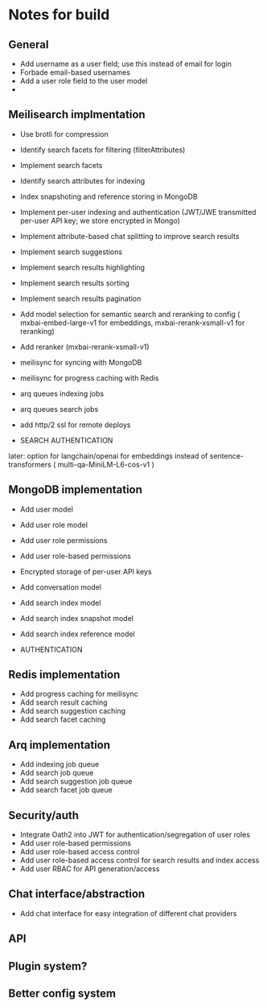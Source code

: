 # Notes for build

## General

- Add username as a user field; use this instead of email for login
- Forbade email-based usernames
- Add a user role field to the user model
-

## Meilisearch implmentation

- Use brotli for compression
- Identify search facets for filtering (filterAttributes)
- Implement search facets
- Identify search attributes for indexing
- Index snapshoting and reference storing in MongoDB
- Implement per-user indexing and authentication (JWT/JWE transmitted per-user API key; we store encrypted in Mongo)
- Implement attribute-based chat splitting to improve search results
- Implement search suggestions
- Implement search results highlighting
- Implement search results sorting
- Implement search results pagination

- Add model selection for semantic search and reranking to config (
    mxbai-embed-large-v1 for embeddings, mxbai-rerank-xsmall-v1 for reranking)

- Add reranker (mxbai-rerank-xsmall-v1)

- meilisync for syncing with MongoDB
- meilisync for progress caching with Redis

- arq queues indexing jobs
- arq queues search jobs

- add http/2 ssl for remote deploys
- SEARCH AUTHENTICATION

later: option for langchain/openai for embeddings instead of sentence-transformers ( multi-qa-MiniLM-L6-cos-v1 )


## MongoDB implementation

- Add user model
- Add user role model
- Add user role permissions
- Add user role-based permissions
- Encrypted storage of per-user API keys

- Add conversation model
- Add search index model

- Add search index snapshot model
- Add search index reference model

- AUTHENTICATION

## Redis implementation

- Add progress caching for meilisync
- Add search result caching
- Add search suggestion caching
- Add search facet caching

## Arq implementation

- Add indexing job queue
- Add search job queue
- Add search suggestion job queue
- Add search facet job queue

## Security/auth

- Integrate Oath2 into JWT for authentication/segregation of user roles
- Add user role-based permissions
- Add user role-based access control
- Add user role-based access control for search results and index access
- Add user RBAC for API generation/access


## Chat interface/abstraction

- Add chat interface for easy integration of different chat providers

## API


## Plugin system?


## Better config system
